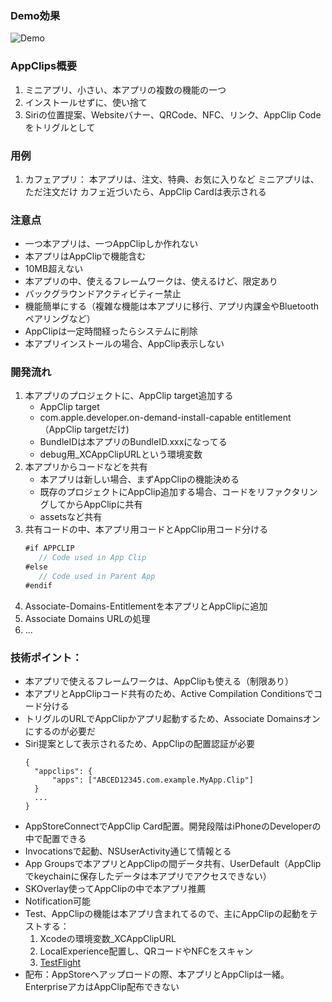 ### Demo効果
![Demo](demo.gif)

### AppClips概要
1. ミニアプリ、小さい、本アプリの複数の機能の一つ
2. インストールせずに、使い捨て
3. Siriの位置提案、Websiteバナー、QRCode、NFC、リンク、AppClip Codeをトリグルとして

### 用例
1. カフェアプリ：
   本アプリは、注文、特典、お気に入りなど
   ミニアプリは、ただ注文だけ
   カフェ近づいたら、AppClip Cardは表示される

### 注意点
+ 一つ本アプリは、一つAppClipしか作れない
+ 本アプリはAppClipで機能含む
+ 10MB超えない
+ 本アプリの中、使えるフレームワークは、使えるけど、限定あり
+ バックグラウンドアクティビティー禁止
+ 機能簡単にする（複雑な機能は本アプリに移行、アプリ内課金やBluetoothペアリングなど）
+ AppClipは一定時間経ったらシステムに削除
+ 本アプリインストールの場合、AppClip表示しない

### 開発流れ
1. 本アプリのプロジェクトに、AppClip target追加する
   - AppClip target
   - com.apple.developer.on-demand-install-capable entitlement（AppClip targetだけ)
   - BundleIDは本アプリのBundleID.xxxになってる
   - debug用_XCAppClipURLという環境変数
2. 本アプリからコードなどを共有
   - 本アプリは新しい場合、まずAppClipの機能決める
   - 既存のプロジェクトにAppClip追加する場合、コードをリファクタリングしてからAppClipに共有
   - assetsなど共有
3. 共有コードの中、本アプリ用コードとAppClip用コード分ける
   ```swift
   #if APPCLIP
      // Code used in App Clip
   #else
      // Code used in Parent App
   #endif
   ```
4. Associate-Domains-Entitlementを本アプリとAppClipに追加
5. Associate Domains URLの処理
6. ...

### 技術ポイント：
- 本アプリで使えるフレームワークは、AppClipも使える（制限あり）
- 本アプリとAppClipコード共有のため、Active Compilation Conditionsでコード分ける
- トリグルのURLでAppClipかアプリ起動するため、Associate Domainsオンにするのが必要だ
- Siri提案として表示されるため、AppClipの配置認証が必要
  ```
  {
    "appclips": {
        "apps": ["ABCED12345.com.example.MyApp.Clip"]
    }
    ...
  }
  ```
- AppStoreConnectでAppClip Card配置。開発段階はiPhoneのDeveloperの中で配置できる
- Invocationsで起動、NSUserActivity通じて情報とる
- App Groupsで本アプリとAppClipの間データ共有、UserDefault（AppClipでkeychainに保存したデータは本アプリでアクセスできない）
- SKOverlay使ってAppClipの中で本アプリ推薦
- Notification可能
- Test、AppClipの機能は本アプリ含まれてるので、主にAppClipの起動をテストする：
  1. Xcodeの環境変数_XCAppClipURL
  2. LocalExperience配置し、QRコードやNFCをスキャン
  3. [TestFlight](https://help.apple.com/app-store-connect/#/devbc57e2ec6)
- 配布：AppStoreへアップロードの際、本アプリとAppClipは一緒。EnterpriseアカはAppClip配布できない
